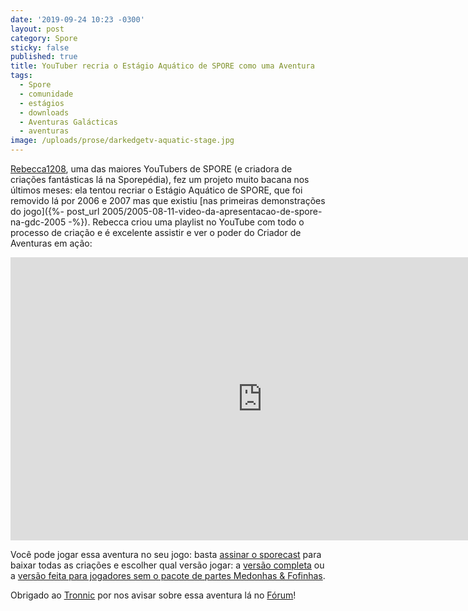 ```yaml
---
date: '2019-09-24 10:23 -0300'
layout: post
category: Spore
sticky: false
published: true
title: YouTuber recria o Estágio Aquático de SPORE como uma Aventura
tags:
  - Spore
  - comunidade
  - estágios
  - downloads
  - Aventuras Galácticas
  - aventuras
image: /uploads/prose/darkedgetv-aquatic-stage.jpg
---
```

[Rebecca1208](https://www.spore.com/view/myspore/Rebecca1208), uma das maiores YouTubers de SPORE (e criadora de criações fantásticas lá na Sporepédia), fez um projeto muito bacana nos últimos meses: ela tentou recriar o Estágio Aquático de SPORE, que foi removido lá por 2006 e 2007 mas que existiu [nas primeiras demonstrações do jogo]({%- post_url 2005/2005-08-11-video-da-apresentacao-de-spore-na-gdc-2005 -%}). Rebecca criou uma playlist no YouTube com todo o processo de criação e é excelente assistir e ver o poder do Criador de Aventuras em ação:

<iframe width="806" height="453" src="https://www.youtube.com/embed/zSJ_p7dMtvw?list=PLKP1BgiipDnl3f2VOmeSMf4tGBl4y3d9m" frameborder="0" allow="accelerometer; autoplay; encrypted-media; gyroscope; picture-in-picture" allowfullscreen></iframe>

Você pode jogar essa aventura no seu jogo: basta [assinar o sporecast](http://www.spore.com/sporepedia#qry=usr-Rebecca1208%7C2267320113%3Assc-501073159300) para baixar todas as criações e escolher qual versão jogar: a [versão completa](http://www.spore.com/sporepedia#qry=usr-Rebecca1208%7C2267320113%3Asast-501073394670) ou a [versão feita para jogadores sem o pacote de partes Medonhas & Fofinhas](http://www.spore.com/sporepedia#qry=usr-Rebecca1208%7C2267320113%3Asast-501074093196).

Obrigado ao [Tronnic](https://forum.esporo.net/u/Tronnic/) por nos avisar sobre essa aventura lá no [Fórum](https://forum.esporo.net/)!
